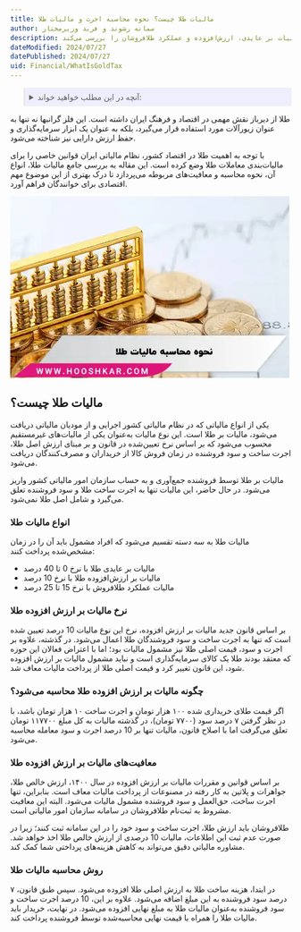 ```yaml
---
title: مالیات طلا چیست؟ نحوه محاسبه اجرت و مالیات طلا
author: سمانه رشوند و فربد وزیرمختار
description: این مقاله به تحلیل قوانین مالیاتی مرتبط با طلا در ایران می‌پردازد و انواع مالیات‌ها شامل مالیات بر عایدی، ارزش‌افزوده و عملکرد طلافروشان را بررسی می‌کند.
dateModified: 2024/07/27
datePublished: 2024/07/27
uid: Financial/WhatIsGoldTax
---
```


<blockquote style="background-color:#eeeefc; padding:0.5rem">

<details>
  <summary>آنچه در این مطلب خواهید خواند:</summary>
  <ul>
    <li>مالیات طلا چیست؟</li>
    <li>انواع مالیات طلا</li>
    <li>نرخ مالیات بر ارزش افزوده طلا</li>
    <li>چگونه مالیات بر ارزش افزوده طلا محاسبه می‌شود؟</li>
    <li>معافیت‌های مالیات بر ارزش افزوده طلا</li>
    <li>روش محاسبه مالیات طلا</li>
  </ul>
</details>
</blockquote>

طلا از دیرباز نقش مهمی در اقتصاد و فرهنگ ایران داشته است. این فلز گرانبها نه تنها به عنوان زیورآلات مورد استفاده قرار می‌گیرد، بلکه به عنوان یک ابزار سرمایه‌گذاری و حفظ ارزش دارایی نیز شناخته می‌شود.  

با توجه به اهمیت طلا در اقتصاد کشور، نظام مالیاتی ایران قوانین خاصی را برای مالیات‌بندی معاملات طلا وضع کرده است. این مقاله به بررسی جامع مالیات طلا، انواع آن، نحوه محاسبه و معافیت‌های مربوطه می‌پردازد تا درک بهتری از این موضوع مهم اقتصادی برای خوانندگان فراهم آورد.

![نحوه محاسبه مالیات طلا](./Images/HowToCalculateGoldTax.webp)

## مالیات طلا چیست؟

یکی از انواع مالیاتی که در نظام مالیاتی کشور اجرایی و از مودیان مالیاتی دریافت می‌شود، مالیات بر طلا است. این نوع مالیات به‌عنوان یکی از مالیات‌های غیرمستقیم محسوب می‌شود که بر اساس نرخ تعیین‌شده در قانون و بر مبنای ارزش اصل طلا، اجرت ساخت و سود فروشنده در زمان فروش کالا از خریداران و مصرف‌کنندگان دریافت می‌شود. 

مالیات بر طلا توسط فروشنده جمع‌آوری و به حساب سازمان امور مالیاتی کشور واریز می‌شود. در حال حاضر، این مالیات تنها به اجرت ساخت طلا و سود فروشنده تعلق می‌گیرد و شامل اصل طلا نمی‌شود.

### انواع مالیات طلا

مالیات طلا به سه دسته تقسیم می‌شود که افراد مشمول باید آن را در زمان مشخص‌شده پرداخت کنند:
- مالیات بر عایدی طلا با نرخ 0 تا 40 درصد
- مالیات بر ارزش‌افزوده طلا با نرخ 10 درصد
- مالیات عملکرد طلافروش با نرخ 15 تا 25 درصد

### نرخ مالیات بر ارزش افزوده طلا 
بر اساس قانون جدید مالیات بر ارزش افزوده، نرخ این نوع مالیات 10 درصد تعیین شده است که تنها به اجرت ساخت و سود فروشندگان طلا اعمال می‌شود. در گذشته، علاوه بر اجرت و سود، قیمت اصلی طلا نیز مشمول مالیات بود؛ اما با اعتراض فعالان این حوزه که معتقد بودند طلا یک کالای سرمایه‌گذاری است و نباید مشمول مالیات بر ارزش افزوده شود، این قانون تغییر کرد و قیمت اصلی طلا از پرداخت مالیات معاف شد.

### چگونه مالیات بر ارزش افزوده طلا محاسبه می‌شود؟
اگر قیمت طلای خریداری شده ۱۰۰ هزار تومان و اجرت ساخت ۱۰ هزار تومان باشد، با در نظر گرفتن ۷ درصد سود (۷۷۰۰ تومان)، در گذشته مالیات به کل مبلغ ۱۱۷۷۰۰ تومان تعلق می‌گرفت اما با اصلاح قانون، مالیات تنها بر 10 درصد اجرت و سود معامله محاسبه می‌شود. 

### معافیت‌های مالیات بر ارزش افزوده طلا
بر اساس قوانین و مقررات مالیات بر ارزش افزوده در سال ۱۴۰۰، ارزش خالص طلا، جواهرات و پلاتین به‌ کار رفته در مصنوعات از پرداخت مالیات معاف است. بنابراین، تنها اجرت ساخت، حق‌العمل و سود فروشنده مشمول مالیات می‌شود. البته این معافیت مشروط به ثبت‌نام طلافروشان در سامانه سازمان امور مالیاتی است. 

طلافروشان باید ارزش طلا، اجرت ساخت و سود خود را در این سامانه ثبت کنند؛ زیرا در صورت عدم ثبت این اطلاعات، مالیات 10 درصدی از ارزش خالص طلا اخذ خواهد شد. مشاوره مالیاتی دقیق می‌تواند به کاهش هزینه‌های پرداختی شما کمک کند.

### روش محاسبه مالیات طلا

در ابتدا، هزینه ساخت طلا به ارزش اصلی طلا افزوده می‌شود. سپس طبق قانون، ۷ درصد سود فروشنده به این مبلغ اضافه می‌شود. علاوه بر این، 10 درصد اجرت ساخت و سود فروشنده به‌عنوان مالیات طلا به مبلغ نهایی افزوده می‌شود. در نهایت، خریدار باید مالیات طلا را همراه با قیمت نهایی محاسبه‌شده توسط فروشنده پرداخت کند.


